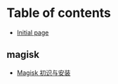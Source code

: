 # Table of contents

* [Initial page](README.md)

## magisk

* [Magisk 初识与安装](magisk/magisk-chu-shi-yu-an-zhuang.md)

